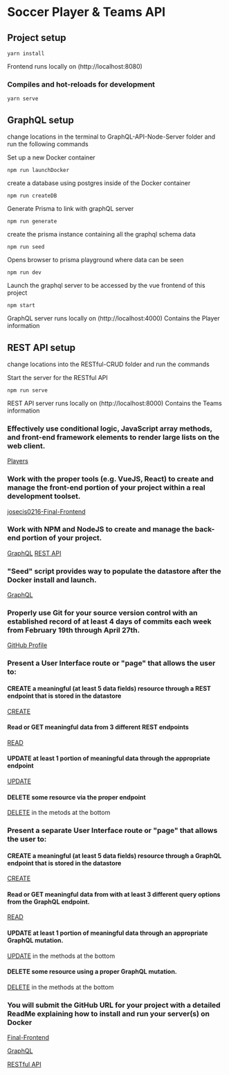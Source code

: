 # Soccer Player & Teams API

## Project setup
```
yarn install
```
Frontend runs locally on (http://localhost:8080)
### Compiles and hot-reloads for development
```
yarn serve
```
## GraphQL setup
change locations in the terminal to GraphQL-API-Node-Server folder and run the following commands

Set up a new Docker container 
```
npm run launchDocker
```
create a database using postgres inside of the Docker container
```
npm run createDB
```
Generate Prisma to link with graphQL server
```
npm run generate
```
create the prisma instance containing all the graphql schema data
```
npm run seed
```
Opens browser to prisma playground where data can be seen
```
npm run dev
```
Launch the graphql server to be accessed by the vue frontend of this project
```
npm start
```
GraphQL server runs locally on (http://localhost:4000)
Contains the Player information

## REST API setup
change locations into the RESTful-CRUD folder and run the commands

Start the server for the RESTful API
```
npm run serve
```
REST API server runs locally on (http://localhost:8000)
Contains the Teams information

### Effectively use conditional logic, JavaScript array methods, and front-end framework elements to render large lists on the web client.
[Players](https://github.com/josecis0216/josecis0216-Final-Frontend/blob/master/src/components/Home.vue)
### Work with the proper tools (e.g. VueJS, React) to create and manage the front-end portion of your project within a real development toolset.
[josecis0216-Final-Frontend](https://github.com/josecis0216/josecis0216-Final-Frontend)
### Work with NPM and NodeJS to create and manage the back-end portion of your project.
[GraphQL](https://github.com/josecis0216/GraphQL-API-Node-Server)
[REST API](https://github.com/josecis0216/RESTful-CRUD)
### "Seed" script provides way to populate the datastore after the Docker install and launch.
[GraphQL](https://github.com/josecis0216/GraphQL-API-Node-Server/blob/master/prisma/seed.js)
### Properly use Git for your source version control with an established record of at least 4 days of commits each week from February 19th through April 27th.
[GitHub Profile](github.com/josecis0216)

### Present a User Interface route or "page" that allows the user to: 
#### CREATE a meaningful (at least 5 data fields) resource through a REST endpoint that is stored in the datastore
[CREATE](https://github.com/josecis0216/josecis0216-Final-Frontend/blob/master/src/components/NewTeam.vue)
#### Read or GET meaningful data from 3 different REST endpoints
[READ](https://github.com/josecis0216/josecis0216-Final-Frontend/blob/master/src/components/Teams.vue)
#### UPDATE at least 1 portion of meaningful data through the appropriate endpoint
[UPDATE](https://github.com/josecis0216/josecis0216-Final-Frontend/blob/master/src/components/EditTeam.vue)
#### DELETE some resource via the proper endpoint
[DELETE](https://github.com/josecis0216/josecis0216-Final-Frontend/blob/master/src/components/Teams.vue)
in the metods at the bottom
### Present a separate User Interface route or "page" that allows the user to:
#### CREATE a meaningful (at least 5 data fields) resource through a GraphQL endpoint that is stored in the datastore
[CREATE](https://github.com/josecis0216/josecis0216-Final-Frontend/blob/master/src/components/AddPlayer.vue)
#### Read or GET meaningful data from with at least 3 different query options from the GraphQL endpoint.
[READ](https://github.com/josecis0216/josecis0216-Final-Frontend/blob/master/src/components/Home.vue)
#### UPDATE at least 1 portion of meaningful data through an appropriate GraphQL mutation.
[UPDATE](https://github.com/josecis0216/josecis0216-Final-Frontend/blob/master/src/components/Home.vue)
in the methods at the bottom 
#### DELETE some resource using a proper GraphQL mutation.
[DELETE](https://github.com/josecis0216/josecis0216-Final-Frontend/blob/master/src/components/Home.vue)
in the methods at the bottom
### You will submit the GitHub URL for your project with a detailed ReadMe explaining how to install and run your server(s) on Docker
[Final-Frontend](https://github.com/josecis0216/josecis0216-Final-Frontend)


[GraphQL](https://github.com/josecis0216/GraphQL-API-Node-Server)


[RESTful API](https://github.com/josecis0216/RESTful-CRUD)